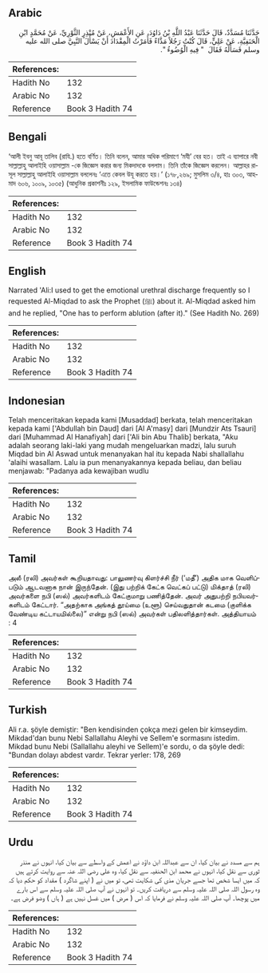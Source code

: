 ## Arabic


<div dir="rtl" lang="ar" style={{fontSize:'larger',backgroundColor:'#f8f9fa',padding:20}}>
حَدَّثَنَا مُسَدَّدٌ، قَالَ حَدَّثَنَا عَبْدُ اللَّهِ بْنُ دَاوُدَ، عَنِ الأَعْمَشِ، عَنْ مُنْذِرٍ الثَّوْرِيِّ، عَنْ مُحَمَّدٍ ابْنِ الْحَنَفِيَّةِ، عَنْ عَلِيٍّ، قَالَ كُنْتُ رَجُلاً مَذَّاءً فَأَمَرْتُ الْمِقْدَادَ أَنْ يَسْأَلَ النَّبِيَّ صلى الله عليه وسلم فَسَأَلَهُ فَقَالَ ‏ "‏ فِيهِ الْوُضُوءُ ‏"‏‏.‏
</div>
<div style={{backgroundColor:'#f8f9fa',padding:20, marginBottom: 10}}><table> <thead> <tr> <th>References:</th> <th></th> </tr> </thead> <tbody><tr><td>Hadith No</td><td>132</td></tr><tr><td>Arabic No</td><td>132</td></tr><tr><td>Reference</td><td>Book 3 Hadith 74</td></tr></tbody></table></div>

## Bengali


<div dir="ltr" lang="bn" style={{fontSize:'larger',backgroundColor:'#f8f9fa',padding:20}}>
‘আলী ইবনু আবূ তালিব (রাযি.) হতে বর্ণিত। তিনি বলেন, আমার অধিক পরিমাণে ‘মযী’ বের হত। তাই এ ব্যাপারে নবী সাল্লাল্লাহু আলাইহি ওয়াসাল্লাম -কে জিজ্ঞেস করার জন্য মিকদাদকে বললাম। তিনি তাঁকে জিজ্ঞেস করলেন। আল্লাহর রাসূল সাল্লাল্লাহু আলাইহি ওয়াসাল্লাম বললেনঃ ‘এতে কেবল উযূ করতে হয়।’ (১৭৮,২৬৯; মুসলিম ৩/৪, হাঃ ৩০৩, আহমাদ ৬০৬, ১০০৯, ১০৩৫) (আধুনিক প্রকাশনীঃ ১২৯, ইসলামিক ফাউন্ডেশনঃ ১৩৪)
</div>
<div style={{backgroundColor:'#f8f9fa',padding:20, marginBottom: 10}}><table> <thead> <tr> <th>References:</th> <th></th> </tr> </thead> <tbody><tr><td>Hadith No</td><td>132</td></tr><tr><td>Arabic No</td><td>132</td></tr><tr><td>Reference</td><td>Book 3 Hadith 74</td></tr></tbody></table></div>

## English


<div dir="ltr" lang="en" style={{fontSize:'larger',backgroundColor:'#f8f9fa',padding:20}}>
Narrated 'Ali:I used to get the emotional urethral discharge frequently so I requested Al-Miqdad to ask the Prophet (ﷺ) about it. Al-Miqdad asked him and he replied, "One has to perform ablution (after it)." (See Hadith No. 269)
</div>
<div style={{backgroundColor:'#f8f9fa',padding:20, marginBottom: 10}}><table> <thead> <tr> <th>References:</th> <th></th> </tr> </thead> <tbody><tr><td>Hadith No</td><td>132</td></tr><tr><td>Arabic No</td><td>132</td></tr><tr><td>Reference</td><td>Book 3 Hadith 74</td></tr></tbody></table></div>

## Indonesian


<div dir="ltr" lang="id" style={{fontSize:'larger',backgroundColor:'#f8f9fa',padding:20}}>
Telah menceritakan kepada kami [Musaddad] berkata, telah menceritakan kepada kami ['Abdullah bin Daud] dari [Al A'masy] dari [Mundzir Ats Tsauri] dari [Muhammad Al Hanafiyah] dari ['Ali bin Abu Thalib] berkata, "Aku adalah seorang laki-laki yang mudah mengeluarkan madzi, lalu suruh Miqdad bin Al Aswad untuk menanyakan hal itu kepada Nabi shallallahu 'alaihi wasallam. Lalu ia pun menanyakannya kepada beliau, dan beliau menjawab: "Padanya ada kewajiban wudlu
</div>
<div style={{backgroundColor:'#f8f9fa',padding:20, marginBottom: 10}}><table> <thead> <tr> <th>References:</th> <th></th> </tr> </thead> <tbody><tr><td>Hadith No</td><td>132</td></tr><tr><td>Arabic No</td><td>132</td></tr><tr><td>Reference</td><td>Book 3 Hadith 74</td></tr></tbody></table></div>

## Tamil


<div dir="ltr" lang="ta" style={{fontSize:'larger',backgroundColor:'#f8f9fa',padding:20}}>
அலீ (ரலி) அவர்கள் கூறியதாவது: பாலுணர்வு கிளர்ச்சி நீர் (‘மதீ’) அதிக மாக வெளிப்படும் ஆடவனாக நான் இருந்தேன். (இது பற்றிக் கேட்க வெட்கப் பட்டு) மிக்தாத் (ரலி) அவர்களை நபி (ஸல்) அவர்களிடம் கேட்குமாறு பணித்தேன். அவர் அதுபற்றி நபியவர்களிடம் கேட்டார். “அதற்காக அங்கத் தூய்மை (உளூ) செய்வதுதான் கடமை (குளிக்க வேண்டிய கட்டாயமில்லை)” என்று நபி (ஸல்) அவர்கள் பதிலளித்தார்கள். அத்தியாயம் : 4
</div>
<div style={{backgroundColor:'#f8f9fa',padding:20, marginBottom: 10}}><table> <thead> <tr> <th>References:</th> <th></th> </tr> </thead> <tbody><tr><td>Hadith No</td><td>132</td></tr><tr><td>Arabic No</td><td>132</td></tr><tr><td>Reference</td><td>Book 3 Hadith 74</td></tr></tbody></table></div>

## Turkish


<div dir="ltr" lang="tr" style={{fontSize:'larger',backgroundColor:'#f8f9fa',padding:20}}>
Ali r.a. şöyle demiştir: "Ben kendisinden çokça mezi gelen bir kimseydim. Mikdad'dan bunu Nebi Sallallahu Aleyhi ve Sellem'e sormasını istedim. Mikdad bunu Nebi (Sallallahu aleyhi ve Sellem)'e sordu, o da şöyle dedi: "Bundan dolayı abdest vardır. Tekrar yerler: 178, 269
</div>
<div style={{backgroundColor:'#f8f9fa',padding:20, marginBottom: 10}}><table> <thead> <tr> <th>References:</th> <th></th> </tr> </thead> <tbody><tr><td>Hadith No</td><td>132</td></tr><tr><td>Arabic No</td><td>132</td></tr><tr><td>Reference</td><td>Book 3 Hadith 74</td></tr></tbody></table></div>

## Urdu


<div dir="rtl" lang="ur" style={{fontSize:'larger',backgroundColor:'#f8f9fa',padding:20}}>
ہم سے مسدد نے بیان کیا، ان سے عبداللہ ابن داؤد نے اعمش کے واسطے سے بیان کیا، انہوں نے منذر ثوری سے نقل کیا، انہوں نے محمد ابن الحنفیہ سے نقل کیا، وہ علی رضی اللہ عنہ سے روایت کرتے ہیں کہ میں ایسا شخص تھا جسے جریان مذی کی شکایت تھی، تو میں نے ( اپنے شاگرد ) مقداد کو حکم دیا کہ وہ رسول اللہ صلی اللہ علیہ وسلم سے دریافت کریں۔ تو انہوں نے آپ صلی اللہ علیہ وسلم سے اس بارے میں پوچھا۔ آپ صلی اللہ علیہ وسلم نے فرمایا کہ اس ( مرض ) میں غسل نہیں ہے ( ہاں ) وضو فرض ہے۔
</div>
<div style={{backgroundColor:'#f8f9fa',padding:20, marginBottom: 10}}><table> <thead> <tr> <th>References:</th> <th></th> </tr> </thead> <tbody><tr><td>Hadith No</td><td>132</td></tr><tr><td>Arabic No</td><td>132</td></tr><tr><td>Reference</td><td>Book 3 Hadith 74</td></tr></tbody></table></div>